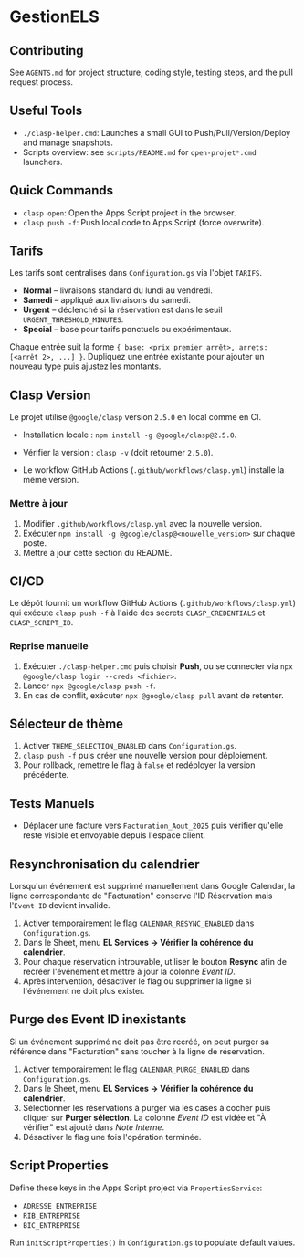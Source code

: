# GestionELS

## Contributing
See `AGENTS.md` for project structure, coding style, testing steps, and the pull request process.

## Useful Tools
- `./clasp-helper.cmd`: Launches a small GUI to Push/Pull/Version/Deploy and manage snapshots.
- Scripts overview: see `scripts/README.md` for `open-projet*.cmd` launchers.

## Quick Commands
- `clasp open`: Open the Apps Script project in the browser.
- `clasp push -f`: Push local code to Apps Script (force overwrite).

## Tarifs
Les tarifs sont centralisés dans `Configuration.gs` via l'objet `TARIFS`.

- **Normal** – livraisons standard du lundi au vendredi.
- **Samedi** – appliqué aux livraisons du samedi.
- **Urgent** – déclenché si la réservation est dans le seuil `URGENT_THRESHOLD_MINUTES`.
- **Special** – base pour tarifs ponctuels ou expérimentaux.

Chaque entrée suit la forme `{ base: <prix premier arrêt>, arrets: [<arrêt 2>, ...] }`.
Dupliquez une entrée existante pour ajouter un nouveau type puis ajustez les montants.

## Clasp Version
Le projet utilise `@google/clasp` version `2.5.0` en local comme en CI.

- Installation locale : `npm install -g @google/clasp@2.5.0`.

- Vérifier la version : `clasp -v` (doit retourner `2.5.0`).

- Le workflow GitHub Actions (`.github/workflows/clasp.yml`) installe la même version.

### Mettre à jour
1. Modifier `.github/workflows/clasp.yml` avec la nouvelle version.
2. Exécuter `npm install -g @google/clasp@<nouvelle_version>` sur chaque poste.
3. Mettre à jour cette section du README.

## CI/CD
 Le dépôt fournit un workflow GitHub Actions (`.github/workflows/clasp.yml`) qui exécute `clasp push -f` à l'aide des secrets `CLASP_CREDENTIALS` et `CLASP_SCRIPT_ID`.

### Reprise manuelle
1. Exécuter `./clasp-helper.cmd` puis choisir **Push**, ou se connecter via `npx @google/clasp login --creds <fichier>`.
2. Lancer `npx @google/clasp push -f`.
3. En cas de conflit, exécuter `npx @google/clasp pull` avant de retenter.

## Sélecteur de thème
1. Activer `THEME_SELECTION_ENABLED` dans `Configuration.gs`.
2. `clasp push -f` puis créer une nouvelle version pour déploiement.
3. Pour rollback, remettre le flag à `false` et redéployer la version précédente.

## Tests Manuels
- Déplacer une facture vers `Facturation_Aout_2025` puis vérifier qu'elle reste visible et envoyable depuis l'espace client.

## Resynchronisation du calendrier
Lorsqu'un événement est supprimé manuellement dans Google Calendar, la ligne correspondante de "Facturation" conserve l'ID Réservation mais l'`Event ID` devient invalide.

1. Activer temporairement le flag `CALENDAR_RESYNC_ENABLED` dans `Configuration.gs`.
2. Dans le Sheet, menu **EL Services → Vérifier la cohérence du calendrier**.
3. Pour chaque réservation introuvable, utiliser le bouton **Resync** afin de recréer l'événement et mettre à jour la colonne *Event ID*.
4. Après intervention, désactiver le flag ou supprimer la ligne si l'événement ne doit plus exister.

## Purge des Event ID inexistants
Si un événement supprimé ne doit pas être recréé, on peut purger sa référence dans "Facturation" sans toucher à la ligne de réservation.

1. Activer temporairement le flag `CALENDAR_PURGE_ENABLED` dans `Configuration.gs`.
2. Dans le Sheet, menu **EL Services → Vérifier la cohérence du calendrier**.
3. Sélectionner les réservations à purger via les cases à cocher puis cliquer sur **Purger sélection**.
   La colonne *Event ID* est vidée et "À vérifier" est ajouté dans *Note Interne*.
4. Désactiver le flag une fois l'opération terminée.

## Script Properties
Define these keys in the Apps Script project via `PropertiesService`:

- `ADRESSE_ENTREPRISE`
- `RIB_ENTREPRISE`
- `BIC_ENTREPRISE`

Run `initScriptProperties()` in `Configuration.gs` to populate default values.
